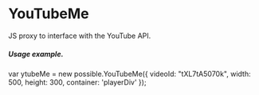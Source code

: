 YouTubeMe
=========

JS proxy to interface with the YouTube API.

<h5>Usage example.</h5>


<div id="playerDiv"></div>
var ytubeMe = new possible.YouTubeMe({
	videoId: "tXL7tA5070k",
	width: 500,
	height: 300,
	container: 'playerDiv'
});
